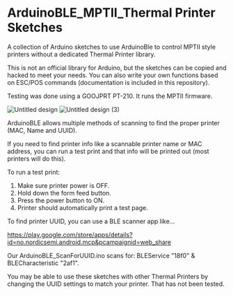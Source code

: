 # ArduinoBLE_MPTII_Thermal Printer Sketches
A collection of Arduino sketches to use ArduinoBle to control MPTII style printers without a dedicated Thermal Printer library.

This is not an official library for Arduino, but the sketches can be copied and hacked to meet your needs. You can also write your own functions based on ESC/POS commands (documentation is included in this repository).

Testing was done using a GOOJPRT PT-210. It runs the MPTII firmware.

![Untitled design](https://github.com/user-attachments/assets/2e5e4e18-1b1e-4957-b95b-a8c34ccc7023)
![Untitled design (3)](https://github.com/user-attachments/assets/f4fa5be8-f062-4a49-8bc0-1b9a99a19a31)

ArduinoBLE allows multiple methods of scanning to find the proper printer (MAC, Name and UUID).

If you need to find printer info like a scannable printer name or MAC address, you can run a test print and that info will be printed out (most printers will do this). 

To run a test print:

1.  Make sure printer power is OFF.
2.  Hold down the form feed button.
3.  Press the power button to ON.
4.  Printer should automatically print a test page.

To find printer UUID, you can use a BLE scanner app like…

https://play.google.com/store/apps/details?id=no.nordicsemi.android.mcp&pcampaignid=web_share

Our ArduinoBLE_ScanForUUID.ino scans for: BLEService "18f0" & BLECharacteristic "2af1".

You may be able to use these sketches with other Thermal Printers by changing the UUID settings to match your printer. That has not been tested.





